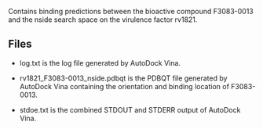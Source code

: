 Contains binding predictions between the bioactive compound F3083-0013 and the nside search space on the virulence factor rv1821.

## Files

- log.txt is the log file generated by AutoDock Vina.

- rv1821_F3083-0013_nside.pdbqt is the PDBQT file generated by AutoDock Vina containing the orientation and binding location of F3083-0013.

- stdoe.txt is the combined STDOUT and STDERR output of AutoDock Vina.

